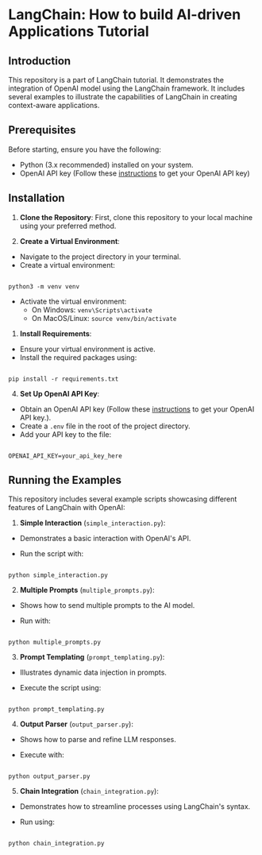  

# LangChain: How to build AI-driven Applications Tutorial

## Introduction
This repository is a part of LangChain tutorial. It demonstrates the integration of OpenAI model using the LangChain framework. It includes several examples to illustrate the capabilities of LangChain in creating context-aware applications.

## Prerequisites
Before starting, ensure you have the following:

- Python (3.x recommended) installed on your system.
- OpenAI API key (Follow these [instructions](https://www.howtogeek.com/885918/how-to-get-an-openai-api-key/) to get your OpenAI API key)


## Installation

1. **Clone the Repository**: First, clone this repository to your local machine using your preferred method.

2. **Create a Virtual Environment**:

- Navigate to the project directory in your terminal.
- Create a virtual environment:

```

python3 -m venv venv

```

- Activate the virtual environment:
  - On Windows: `venv\Scripts\activate`
  - On MacOS/Linux: `source venv/bin/activate`


1. **Install Requirements**:

- Ensure your virtual environment is active.
- Install the required packages using:

```

pip install -r requirements.txt

```


4. **Set Up OpenAI API Key**:
- Obtain an OpenAI API key (Follow these [instructions](https://www.howtogeek.com/885918/how-to-get-an-openai-api-key/) to get your OpenAI API key.).
- Create a `.env` file in the root of the project directory.
- Add your API key to the file:

```

OPENAI_API_KEY=your_api_key_here

```

  
## Running the Examples

This repository includes several example scripts showcasing different features of LangChain with OpenAI:



1. **Simple Interaction** (`simple_interaction.py`):

- Demonstrates a basic interaction with OpenAI's API.

- Run the script with:

```

python simple_interaction.py

```


2. **Multiple Prompts** (`multiple_prompts.py`):

- Shows how to send multiple prompts to the AI model.

- Run with:

```

python multiple_prompts.py

```


3. **Prompt Templating** (`prompt_templating.py`):

- Illustrates dynamic data injection in prompts.

- Execute the script using:

```

python prompt_templating.py

```


4. **Output Parser** (`output_parser.py`):

- Shows how to parse and refine LLM responses.

- Execute with:

```

python output_parser.py

```  


5. **Chain Integration** (`chain_integration.py`):

- Demonstrates how to streamline processes using LangChain's syntax.

- Run using:

```

python chain_integration.py

```

  



  
